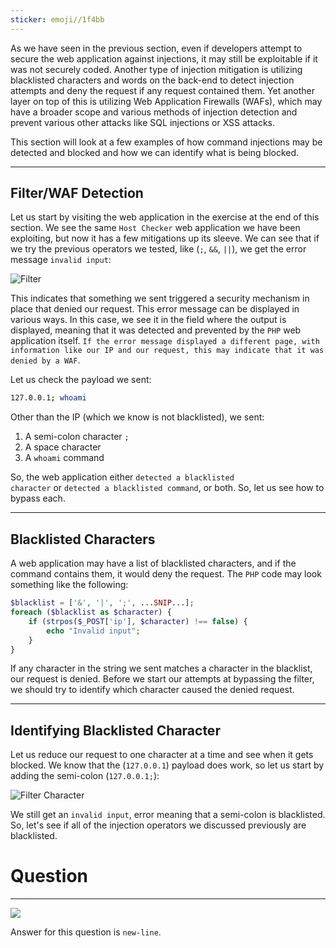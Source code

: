 ```yaml
---
sticker: emoji//1f4bb
---
```

As we have seen in the previous section, even if developers attempt to secure the web application against injections, it may still be exploitable if it was not securely coded. Another type of injection mitigation is utilizing blacklisted characters and words on the back-end to detect injection attempts and deny the request if any request contained them. Yet another layer on top of this is utilizing Web Application Firewalls (WAFs), which may have a broader scope and various methods of injection detection and prevent various other attacks like SQL injections or XSS attacks.

This section will look at a few examples of how command injections may be detected and blocked and how we can identify what is being blocked.

---

## Filter/WAF Detection

Let us start by visiting the web application in the exercise at the end of this section. We see the same `Host Checker` web application we have been exploiting, but now it has a few mitigations up its sleeve. We can see that if we try the previous operators we tested, like (`;`, `&&`, `||`), we get the error message `invalid input`: 

![Filter](https://academy.hackthebox.com/storage/modules/109/cmdinj_filters_1.jpg)

This indicates that something we sent triggered a security mechanism in place that denied our request. This error message can be displayed in various ways. In this case, we see it in the field where the output is displayed, meaning that it was detected and prevented by the `PHP` web application itself. `If the error message displayed a different page, with information like our IP and our request, this may indicate that it was denied by a WAF`.

Let us check the payload we sent:

```bash
127.0.0.1; whoami
```

Other than the IP (which we know is not blacklisted), we sent:

1. A semi-colon character `;`
2. A space character
3. A `whoami` command

So, the web application either `detected a blacklisted character` or `detected a blacklisted command`, or both. So, let us see how to bypass each.

---

## Blacklisted Characters

A web application may have a list of blacklisted characters, and if the command contains them, it would deny the request. The `PHP` code may look something like the following:

```php
$blacklist = ['&', '|', ';', ...SNIP...];
foreach ($blacklist as $character) {
    if (strpos($_POST['ip'], $character) !== false) {
        echo "Invalid input";
    }
}
```

If any character in the string we sent matches a character in the blacklist, our request is denied. Before we start our attempts at bypassing the filter, we should try to identify which character caused the denied request.

---

## Identifying Blacklisted Character

Let us reduce our request to one character at a time and see when it gets blocked. We know that the (`127.0.0.1`) payload does work, so let us start by adding the semi-colon (`127.0.0.1;`): 

![Filter Character](https://academy.hackthebox.com/storage/modules/109/cmdinj_filters_2.jpg)

We still get an `invalid input`, error meaning that a semi-colon is blacklisted. So, let's see if all of the injection operators we discussed previously are blacklisted.

# Question
----

![](gitbook/cybersecurity/images/Pasted%252520image%25252020250205140047.png)

Answer for this question is `new-line`.
